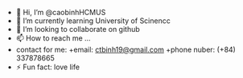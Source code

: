 - 👋 Hi, I’m @caobinhHCMUS
- 🌱 I’m currently learning University of Scinencc
- 💞️ I’m looking to collaborate on github
- 📫 How to reach me ...
- contact for me:
  +email: ctbinh19@gmail.com
  +phone nuber: (+84) 337878665
- ⚡ Fun fact: love life

<!---
caobinhHCMUS/caobinhHCMUS is a ✨ special ✨ repository because its `README.md` (this file) appears on your GitHub profile.
You can click the Preview link to take a look at your changes.
--->

